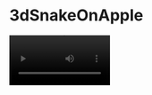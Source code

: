 # 3dSnakeOnApple
<video src='[https://www.youtube.com/watch?v=LVayk8kzoqY]' width=180/>

<h1 align="center">3dSnakeOnApple</h1>

<h3 align="left">Project Information:</p>
<p align="left">Test project for Job application.</p>
<p align="left">1) MVC is used for game architecture. </p>
<p align="left">2) Implemented Factory, ObjectPool, State Machine pattern. Factory is for Game Objects creation. ObjectPool is used for player body and consumables, StateMachine is used for switching between game states.</p>
<p align="left">3) Player is created at runtime using DI Vcontainer.</p>
<p align="left">4) Game Has Initial Scene Where hapepn main initializations.</p>
To start Game correctly you should be at Initial Scene.</p>
